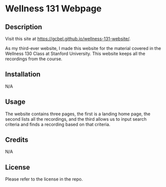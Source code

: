 # Wellness 131 Webpage

## Description

Visit this site at https://gcbel.github.io/wellness-131-website/.

As my third-ever website, I made this website for the material covered in the Wellness 130 Class at Stanford 
University. This website keeps all the recordings from the course.

## Installation

N/A

## Usage

The website contains three pages, the first is a landing home page, the second lists all the recordings, and 
the third allows us to input search criteria and finds a recording based on that criteria. 

## Credits

N/A

## License

Please refer to the license in the repo.
